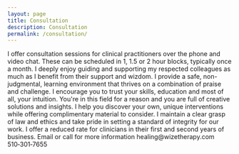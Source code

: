 ```yaml
---
layout: page
title: Consultation
description: Consultation
permalink: /consultation/
---
```

<p class="text-justify">
I offer consultation sessions for clinical practitioners over the phone and video chat. These can be scheduled in 1, 1.5 or 2 hour blocks, typically once a month. I deeply enjoy guiding and supporting my respected colleagues as much as I benefit from their support and wizdom. I provide a safe, non-judgmental, learning environment that thrives on a combination of praise and challenge. I encourage you to trust your skills, education and most of all, your intuition. You're in this field for a reason and you are full of creative solutions and insights. I help you discover your own, unique interventions while offering complimentary material to consider. I maintain a clear grasp of law and ethics and take pride in setting a standard of integrity for our work. I offer a reduced rate for clinicians in their first and second years of business. Email or call for more information healing@wizetherapy.com 510&#8209;301&#8209;7655
</p>
